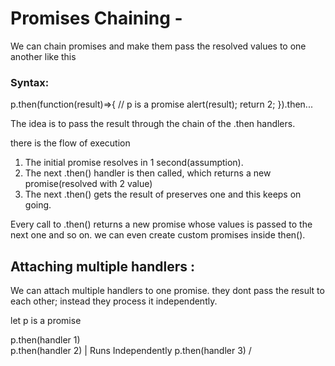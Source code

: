 # Promises Chaining -
We can chain promises and make them pass the resolved values to one another like this

### Syntax: 

p.then(function(result)=>{        // p is a promise
    alert(result); 
    return 2;
}).then...

The idea is to pass the result through the chain of the .then handlers.

there is the flow of execution

1. The initial promise resolves in 1 second(assumption).
2. The next .then() handler is then called, which returns a new  
   promise(resolved with 2 value)
3. The next .then() gets the result of preserves one and this keeps on going.

Every call to .then() returns a new promise whose values is passed to the next one and so on. we can even create custom promises inside then().

## Attaching multiple handlers :
We can attach multiple handlers to one promise. they dont pass the result to each other; instead they process it independently.

let p is a promise

p.then(handler 1)   \
p.then(handler 2)    | Runs Independently
p.then(handler 3)   /


